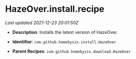 # HazeOver.install.recipe

_Last updated 2021-12-23 20:01:50Z_

- **Description**: Installs the latest version of HazeOver.

- **Identifier**: `com.github.homebysix.install.HazeOver`

- **Parent Recipes**: `com.github.homebysix.download.HazeOver`
